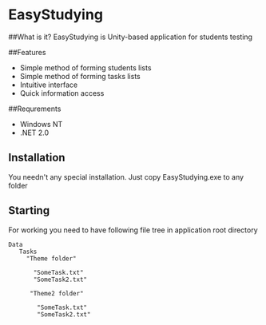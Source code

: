 # EasyStudying
##What is it?
EasyStudying is Unity-based application for students testing

##Features
* Simple method of forming students lists
* Simple method of forming tasks lists
* Intuitive interface
* Quick information access

##Requrements
* Windows NT
* .NET 2.0

## Installation
 You needn't any special installation. Just copy EasyStudying.exe to any folder
## Starting
For working you need to have following file tree in application root directory
```text
Data
   Tasks
     "Theme folder"
     
       "SomeTask.txt"
       "SomeTask2.txt"
       
      "Theme2 folder"
      
        "SomeTask.txt"
        "SomeTask2.txt"
